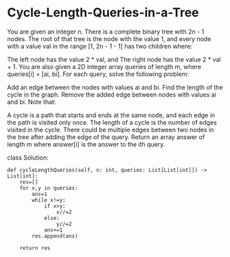 # Cycle-Length-Queries-in-a-Tree

You are given an integer n. There is a complete binary tree with 2n - 1 nodes. The root of that tree is the node with the value 1, and every node with a value val in the range [1, 2n - 1 - 1] has two children where:

The left node has the value 2 * val, and
The right node has the value 2 * val + 1.
You are also given a 2D integer array queries of length m, where queries[i] = [ai, bi]. For each query, solve the following problem:

Add an edge between the nodes with values ai and bi.
Find the length of the cycle in the graph.
Remove the added edge between nodes with values ai and bi.
Note that:

A cycle is a path that starts and ends at the same node, and each edge in the path is visited only once.
The length of a cycle is the number of edges visited in the cycle.
There could be multiple edges between two nodes in the tree after adding the edge of the query.
Return an array answer of length m where answer[i] is the answer to the ith query.

class Solution:

    def cycleLengthQueries(self, n: int, queries: List[List[int]]) -> List[int]:
        res=[]
        for x,y in queries:
            ans=1
            while x!=y:
                if x>y:
                    x//=2
                else:
                    y//=2
                ans+=1
            res.append(ans)
        
        return res
